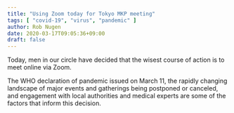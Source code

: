 ```yaml
---
title: "Using Zoom today for Tokyo MKP meeting"
tags: [ "covid-19", "virus", "pandemic" ]
author: Rob Nugen
date: 2020-03-17T09:05:36+09:00
draft: false
---
```


Today, men in our circle have decided that the wisest course of action
is to meet online via Zoom.
 
The WHO declaration of pandemic issued on March 11, the rapidly
changing landscape of major events and gatherings being postponed or
canceled, and engagement with local authorities and medical experts
are some of the factors that inform this decision.
